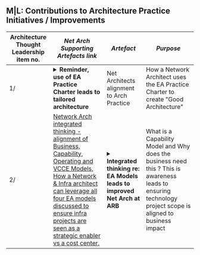 
## M|L: Contributions to Architecture Practice Initiatives / Improvements

| Architecture Thought Leadership item no. | *Net Arch Supporting Artefacts link*  | *Artefact*                            | *Purpose*                |
|----------------------------------|----------|------|----------------------------------------------------------------|
| 1/ |<details><summary> <strong> Reminder, use of EA Practice Charter leads to tailored architecture </strong></summary><br>![MJL-Endorsed-Idea-by-industry-EA](https://github.com/marclandy/enterprise-private/blob/main/ndis.gov.au/images/mjl-net%20arch%20contribution%20to%20arch%20practice%20governance.PNG)</details> | Net Architects alignment to Arch Practice | How a Network Architect uses the EA Practice Charter to create "Good Architecture" |
| 2/ |[Network Arch integrated thinking - alignment of Business, Capability, Operating and VCCE Models, How a Network & Infra architect can leverage all four EA models discussed to ensure infra projects are seen as a strategic enabler vs a cost center.](https://medium.com/@marclandy.me/network-infrastructure-contribution-to-architecture-practice-e18a3271ac20)| <details><summary> <strong> Integrated thinking re: EA Models leads to improved Net Arch at ARB </strong></summary><br>![MJL-Endorsed-Idea-by-industry-EA](https://github.com/marclandy/enterprise-private/blob/main/ndis.gov.au/images/mjl-net%20arch-what%20is%20a%20capability%20map%20and%20why%20does%20the%20business%20need%20it.PNG)</details> | What is a Capability Model and Why does the business need this ? This is awareness leads to ensuring technology project scope is aligned to business impact |

 
